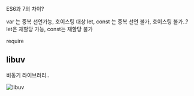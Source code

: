 ES6과 7의 차이?

var 는 중복 선언가능, 호이스팅 대상
let, const 는 중복 선언 불가, 호이스팅 불가..?
let은 재할당 가능, const는 재할당 불가


require

## libuv

비동기 라이브러리..

![libuv](https://github.com/smeil123/CS_Study/blob/master/image/libuv.jpg)


<!--stackedit_data:
eyJoaXN0b3J5IjpbNTY1OTEwMjU1LDEzMDYzMjM3OTRdfQ==
-->